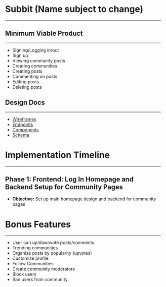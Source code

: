 # Subbit (Name subject to change)
---

## Minimum Viable Product
---

* Signing/Logging in/out
* Sign up
* Viewing community posts
* Creating communities
* Creating posts
* Commenting on posts
* Editing posts
* Deleting posts

## Design Docs
---
* [Wireframes](.framework/wireframes/)
* [Endpoints](./endpoints.md)
* [Components](./components.md)
* [Schema](./schema.md)

# Implementation Timeline
---

## Phase 1: Frontend: Log In Homepage and Backend Setup for Community Pages
* **Objective:** Set up main homepage design and backend for community pages

# Bonus Features
---
* User can up/downvote posts/comments
* Trending communities
* Organize posts by popularity (upvotes)
* Customize profile
* Follow Communities
* Create community moderators
* Block users
* Ban users from community

